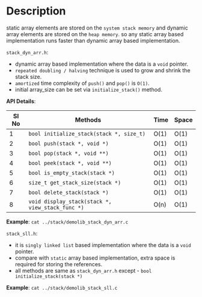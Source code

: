 # Description

static array elements are stored on the `system stack memory` and dynamic array elements are
 stored on the `heap memory`. so any static array based implementation runs faster than dynamic
  array based implementation.

`stack_dyn_arr.h`:
- dynamic array based implementation where the data is a `void` pointer.
- `repeated doubling / halving` technique is used to grow and shrink the stack size.
- `amortized` time complexity of `push()` and `pop()` is `O(1)`.
- initial array_size can be set via `initialize_stack()` method.

**API Details**:

Sl No | Methods                             | Time | Space
------|----------------------------------|-----------------|------
1     | `bool initialize_stack(stack *, size_t)` | O(1)            | O(1)             
2     | `bool push(stack *, void *)`        | O(1)            | O(1)             
3     | `bool pop(stack *, void **)`       | O(1)            | O(1)            
4     | `bool peek(stack *, void **)`      | O(1)            | O(1)             
5     | `bool is_empty_stack(stack *)`   | O(1)            | O(1)           
6     | `size_t get_stack_size(stack *)` | O(1)            | O(1)             
7     | `bool delete_stack(stack *)`     | O(1)            | O(1)             
8     | `void display_stack(stack *, view_stack_func *)`    | O(n)            | O(1)

**Example**: `cat ../stack/demolib_stack_dyn_arr.c`

`stack_sll.h`:
- it is `singly linked list` based implementation where the data is a `void` pointer.
- compare with `static` array based implementation, extra space is required for storing the references.
- all methods are same as `stack_dyn_arr.h` except - `bool initialize_stack(stack *)` 

**Example**: `cat ../stack/demolib_stack_sll.c`